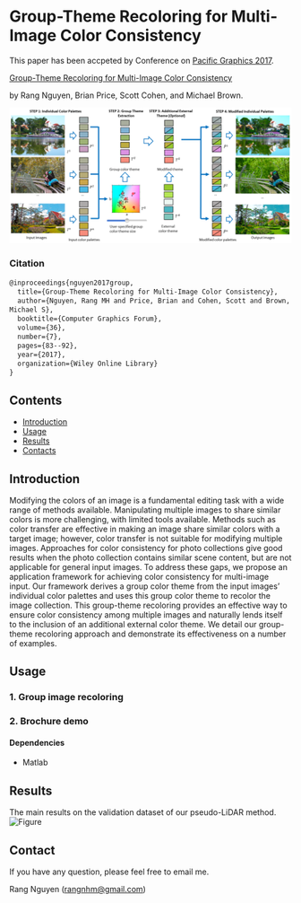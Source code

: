# Group-Theme Recoloring for Multi-Image Color Consistency

This paper has been accpeted by Conference on [Pacific Graphics 2017](http://www.siggraph.org.tw/pg2017/).

[Group-Theme Recoloring for Multi-Image Color Consistency](https://onlinelibrary.wiley.com/doi/abs/10.1111/cgf.13274)

by Rang Nguyen, Brian Price, Scott Cohen, and Michael Brown. 

![Figure](framework.png)
### Citation
```
@inproceedings{nguyen2017group,
  title={Group-Theme Recoloring for Multi-Image Color Consistency},
  author={Nguyen, Rang MH and Price, Brian and Cohen, Scott and Brown, Michael S},
  booktitle={Computer Graphics Forum},
  volume={36},
  number={7},
  pages={83--92},
  year={2017},
  organization={Wiley Online Library}
}
```


## Contents

- [Introduction](#introduction)
- [Usage](#usage)
- [Results](#results)
- [Contacts](#contacts)

## Introduction
Modifying the colors of an image is a fundamental editing task with a wide range of methods available. Manipulating multiple images to share similar colors is more challenging, with limited tools available. Methods such as color transfer are effective in making an image share similar colors with a target image; however, color transfer is not suitable for modifying multiple images. Approaches for color consistency for photo collections give good results when the photo collection contains similar scene content, but are not applicable for general input images. To address these gaps, we propose an application framework for achieving color consistency for multi-image input. Our framework derives a group color theme from the input images’ individual color palettes and uses this group color theme to recolor the image collection. This group-theme recoloring provides an effective way to ensure color consistency among multiple images and naturally lends itself to the inclusion of an additional external color theme. We detail our group-theme recoloring approach and demonstrate its effectiveness on a number of examples.

## Usage

### 1. Group image recoloring



### 2. Brochure demo


#### Dependencies
- Matlab



## Results
The main results on the validation dataset of our pseudo-LiDAR method.
![Figure](figures/result.png)




## Contact
If you have any question, please feel free to email me.

Rang Nguyen (rangnhm@gmail.com)
